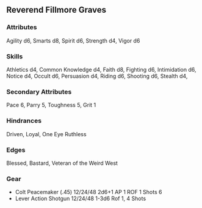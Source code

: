 ## Reverend Fillmore Graves

### Attributes
Agility d6, Smarts d8, Spirit d6, Strength d4, Vigor d6

### Skills
Athletics d4, Common Knowledge d4, Faith d8, Fighting d6, Intimidation d6, Notice d4, Occult d6, Persuasion d4, Riding d6, Shooting d6, Stealth d4,

### Secondary Attributes
Pace 6, Parry 5, Toughness 5, Grit 1

### Hindrances
Driven, Loyal, One Eye Ruthless

### Edges
Blessed, Bastard, Veteran of the Weird West

### Gear
* Colt Peacemaker (.45) 12/24/48 2d6+1 AP 1 ROF 1 Shots 6
* Lever Action Shotgun 12/24/48 1-3d6 Rof 1, 4 Shots